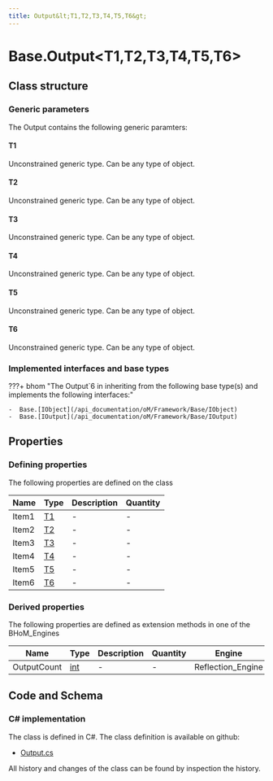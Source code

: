 ```yaml
---
title: Output&lt;T1,T2,T3,T4,T5,T6&gt;
---
```


# Base.Output&lt;T1,T2,T3,T4,T5,T6&gt;



## Class structure

### Generic parameters

The Output contains the following generic paramters:

#### T1

Unconstrained generic type. Can be any type of object.

#### T2

Unconstrained generic type. Can be any type of object.

#### T3

Unconstrained generic type. Can be any type of object.

#### T4

Unconstrained generic type. Can be any type of object.

#### T5

Unconstrained generic type. Can be any type of object.

#### T6

Unconstrained generic type. Can be any type of object.

### Implemented interfaces and base types

???+ bhom "The Output`6 in inheriting from the following base type(s) and implements the following interfaces:"

    -  Base.[IObject](/api_documentation/oM/Framework/Base/IObject)
    -  Base.[IOutput](/api_documentation/oM/Framework/Base/IOutput)


## Properties



### Defining properties

The following properties are defined on the class

| Name             | Type             | Description      | Quantity         |
|------------------|------------------|------------------|------------------|
| Item1 | [T1](#t1) | - | - |
| Item2 | [T2](#t2) | - | - |
| Item3 | [T3](#t3) | - | - |
| Item4 | [T4](#t4) | - | - |
| Item5 | [T5](#t5) | - | - |
| Item6 | [T6](#t6) | - | - |


### Derived properties

The following properties are defined as extension methods in one of the BHoM_Engines

| Name             | Type             | Description      | Quantity         | Engine           |
|------------------|------------------|------------------|------------------|------------------|
| OutputCount | [int](https://learn.microsoft.com/en-us/dotnet/api/System.Int32?view=netstandard-2.0) | - | - | Reflection_Engine |


## Code and Schema

### C# implementation

The class is defined in C#. The class definition is available on github:

- [Output.cs](https://github.com/BHoM/BHoM/blob/develop/BHoM/Output.cs)

All history and changes of the class can be found by inspection the history.
